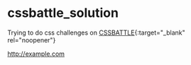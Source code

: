 # cssbattle_solution
Trying to do css challenges on [CSSBATTLE](https://cssbattle.dev/){:target="_blank" rel="noopener"}


<a href="http://example.com" target="_blank"></a>
<a href="http://example.com">http://example.com</a>
